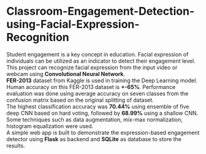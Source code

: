 # Classroom-Engagement-Detection-using-Facial-Expression-Recognition
Student engagement is a key concept in education. Facial expression of individuals can be utilized as an indicator to detect their engagement level. This project can recognize facial expression from the input video or webcam using **Convolutional Neural Network**.  
**FER-2013** dataset from Kaggle is used in training the Deep Learning model. Human accuracy on this FER-2013 dataset is **+-65%**. Performance evaluation was done using average accuracy on seven classes from the confusion matrix based on the original splitting of dataset.  
The highest classification accuracy was **70.44%** using ensemble of five deep CNN based on hard voting, followed by **68.99%** using a shallow CNN. Some techniques such as data augmentation, mix-max normalization, histogram equalization were used.   
A simple web app is built to demonstrate the expression-based engagement detector using **Flask** as backend and **SQLite** as database to store the results.
